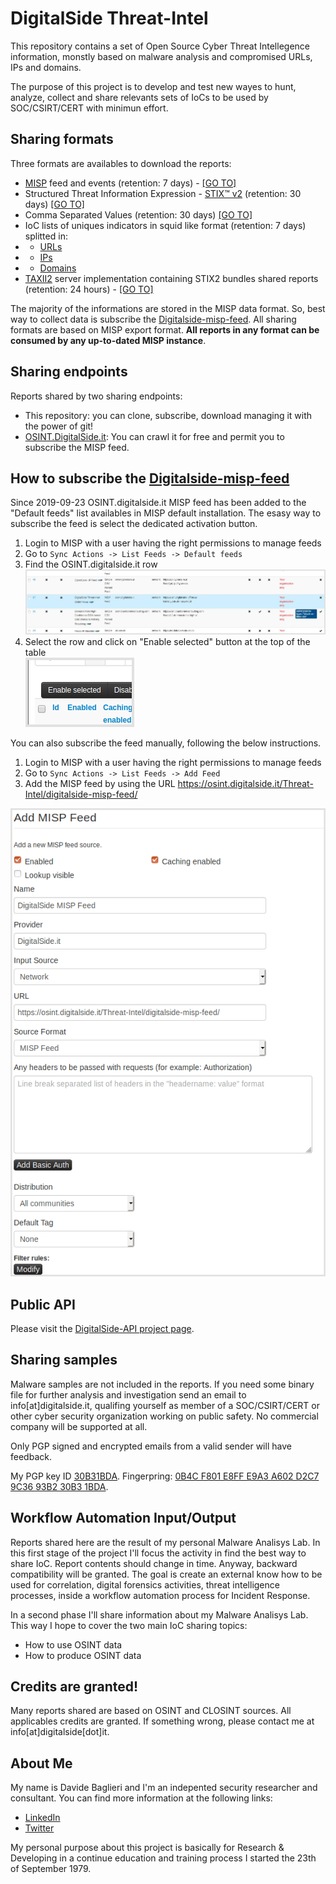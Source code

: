 # DigitalSide Threat-Intel
This repository contains a set of Open Source Cyber Threat Intellegence information, monstly based on malware analysis and compromised URLs, IPs and domains.

The purpose of this project is to develop and test new wayes to hunt, analyze, collect and share relevants sets of IoCs to be used by SOC/CSIRT/CERT with minimun effort.

## Sharing formats
Three formats are availables to download the reports:

* [MISP](https://www.misp-project.org/) feed and events (retention: 7 days) - [[GO TO]](https://github.com/davidonzo/Threat-Intel/tree/master/digitalside-misp-feed)
* Structured Threat Information Expression - [STIX™ v2](https://oasis-open.github.io/cti-documentation/stix/intro.html) (retention: 30 days) [[GO TO]](https://github.com/davidonzo/Threat-Intel/tree/master/stix2)
* Comma Separated Values (retention: 30 days) [[GO TO]](https://github.com/davidonzo/Threat-Intel/tree/master/csv)
* IoC lists of uniques indicators in squid like format (retention: 7 days) splitted in:
* * [URLs](https://osint.digitalside.it/Threat-Intel/lists/latesturls.txt)
* * [IPs](https://osint.digitalside.it/Threat-Intel/lists/latestips.txt)
* * [Domains](https://osint.digitalside.it/Threat-Intel/lists/latestdomains.txt)
* [TAXII2](https://oasis-open.github.io/cti-documentation/resources#taxii-20-specification) server implementation containing STIX2 bundles shared reports (retention: 24 hours) - [[GO TO]](https://taxii.digitalside.it)

The majority of the informations are stored in the MISP data format. So, best way to collect data is subscribe the [Digitalside-misp-feed](https://osint.digitalside.it/Threat-Intel/digitalside-misp-feed/).
All sharing formats are based on MISP export format. **All reports in any format can be consumed by any up-to-dated MISP instance**.

## Sharing endpoints
Reports shared by two sharing endpoints:
* This repository: you can clone, subscribe, download managing it with the power of git!
* [OSINT.DigitalSide.it](https://osint.digitalside.it): You can crawl it for free and permit you to subscribe the MISP feed.

## How to subscribe the [Digitalside-misp-feed](https://osint.digitalside.it/Threat-Intel/digitalside-misp-feed/)
Since 2019-09-23 OSINT.digitalside.it MISP feed has been added to the "Default feeds" list availables in MISP default installation. The esasy way to subscribe the feed is select the dedicated activation button.

1. Login to MISP with a user having the right permissions to manage feeds
2. Go to `Sync Actions -> List Feeds -> Default feeds`
3. Find the OSINT.digitalside.it row
![DigitalSide MISP Feed](https://raw.githubusercontent.com/davidonzo/host/master/list.png)
4. Select the row and click on "Enable selected" button at the top of the table<br>
![List feeds](https://raw.githubusercontent.com/davidonzo/host/master/button.png)

You can also subscribe the feed manually, following the below instructions.

1. Login to MISP with a user having the right permissions to manage feeds
2. Go to `Sync Actions -> List Feeds -> Add Feed`
3. Add the MISP feed by using the URL https://osint.digitalside.it/Threat-Intel/digitalside-misp-feed/

![DigitalSide MISP Feed](https://raw.githubusercontent.com/davidonzo/host/master/digitalsidemispfeed.png)

## Public API
Please visit the [DigitalSide-API project page](https://github.com/davidonzo/apiosintDS).

## Sharing samples
Malware samples are not included in the reports. If you need some binary file for further analysis and investigation send an email to info[at]digitalside.it, qualifing yourself as member of a SOC/CSIRT/CERT or other cyber security organization working on public safety. No commercial company will be supported at all.

Only PGP signed and encrypted emails from a valid sender will have feedback.

My PGP key ID [30B31BDA](http://pgp.key-server.io/pks/lookup?op=get&search=0x9C3693B230B31BDA). Fingerpring: [0B4C F801 E8FF E9A3 A602 D2C7 9C36 93B2 30B3 1BDA](https://pgp.key-server.io/pks/lookup?op=get&search=0x9C3693B230B31BDA).

## Workflow Automation Input/Output
Reports shared here are the result of my personal Malware Analisys Lab. In this first stage of the project I'll focus the activity in find the best way to share IoC. Report contents should change in time. Anyway, backward compatibility will be granted. The goal is create an external know how to be used for correlation, digital forensics activities, threat intelligence processes, inside a workflow automation process for Incident Response. 

In a second phase I'll share information about my Malware Analisys Lab. This way I hope to cover the two main IoC sharing topics:
* How to use OSINT data
* How to produce OSINT data

## Credits are granted!
Many reports shared are based on OSINT and CLOSINT sources. All applicables credits are granted. If something wrong, please contact me at info[at]digitalside[dot]it.

## About Me
My name is Davide Baglieri and I'm an indepented security researcher and consultant. You can find more information at the following links:
* [LinkedIn](https://www.linkedin.com/in/davidebaglieri/)
* [Twitter](https://twitter.com/davidonzo)

My personal purpose about this project is basically for Research & Developing in a continue education and training process I started the 23th of September 1979.
